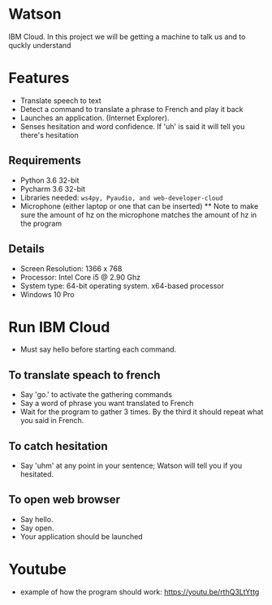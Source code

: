 # Watson
IBM Cloud. In this project we will be getting a machine to talk us and to quckly understand 

# Features
* Translate speech to text
* Detect a command to translate a phrase to French and play it back
* Launches an application. (Internet Explorer).
* Senses hesitation and word confidence. If 'uh' is said it will tell you there's hesitation


## Requirements

* Python 3.6 32-bit
* Pycharm 3.6 32-bit
* Libraries needed: `ws4py, Pyaudio, and web-developer-cloud`
* Microphone (either laptop or one that can be inserted)
** Note to make sure the amount of hz on the microphone matches the amount of hz in the program

## Details
* Screen Resolution: 1366 x 768 
* Processor: Intel Core i5 @ 2.90 Ghz
* System type: 64-bit operating system. x64-based processor
* Windows 10 Pro

# Run IBM Cloud
* Must say hello before starting each command.

## To translate speach to french
* Say 'go.' to activate the gathering commands
* Say a word of phrase you want translated to French
* Wait for the program to gather 3 times. By the third it should repeat what you said in French.

## To catch hesitation
* Say 'uhm' at any point in your sentence; Watson will tell you if you hesitated.

## To open web browser
* Say hello.
* Say open.
* Your application should be launched

# Youtube
* example of how the program should work: https://youtu.be/rthQ3LtYttg
